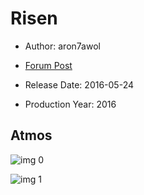 # Risen

* Author: aron7awol

* [Forum Post](https://www.avsforum.com/threads/bass-eq-for-filtered-movies.2995212/post-57653104)

* Release Date: 2016-05-24
* Production Year: 2016

## Atmos

![img 0](https://i.imgur.com/se4clWB.jpg)

![img 1](https://i.imgur.com/xH0mG4i.jpg)

